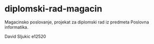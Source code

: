 diplomski-rad-magacin
================

Magacinsko poslovanje, projekat za diplomski rad iz predmeta Poslovna informatika.

David Sljukic e12520
